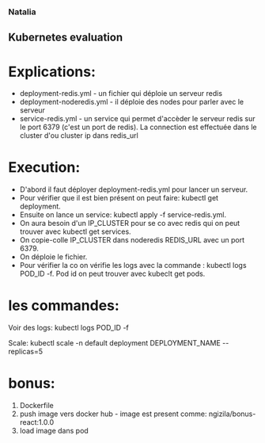 ### Natalia

## Kubernetes evaluation

# Explications:

- deployment-redis.yml - un fichier qui déploie un serveur redis
- deployment-noderedis.yml - il déploie des nodes pour parler avec le serveur
- service-redis.yml - un service qui permet d'accèder le serveur redis sur le port 6379 (c'est un port de redis). La connection est effectuée dans le cluster d'ou cluster ip dans redis_url

# Execution: 

- D'abord il faut déployer deployment-redis.yml pour lancer un serveur.
- Pour vérifier que il est bien présent on peut faire: kubectl get deployment.
- Ensuite on lance un service: kubectl apply -f service-redis.yml.
- On aura besoin d'un IP_CLUSTER pour se co avec redis qui on peut trouver avec kubectl get services.
- On copie-colle IP_CLUSTER dans noderedis REDIS_URL avec un port 6379.
- On déploie le fichier.
- Pour vérifier la co on vérifie les logs avec la commande : kubectl logs POD_ID  -f. Pod id on peut trouver avec kubeclt get pods.



# les commandes:

Voir des logs: kubectl logs POD_ID  -f

Scale: kubectl scale -n default deployment DEPLOYMENT_NAME --replicas=5

# bonus:

1. Dockerfile
2. push image vers docker hub - image est present comme: ngizila/bonus-react:1.0.0
3. load image dans pod